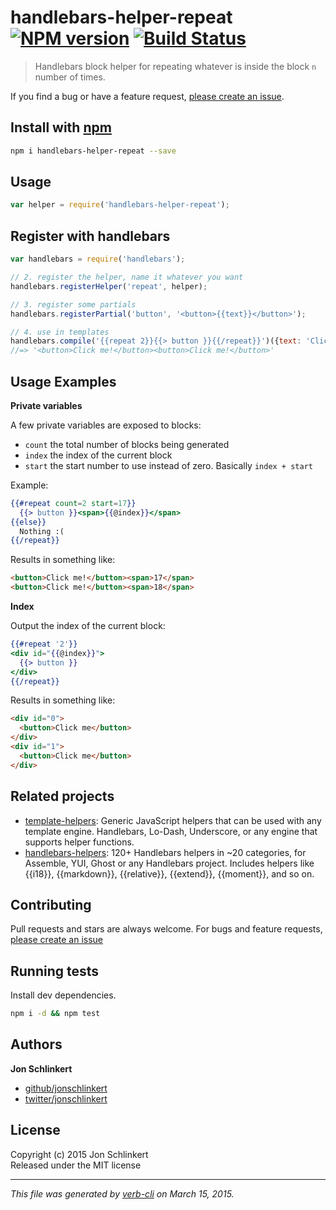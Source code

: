 # handlebars-helper-repeat [![NPM version](https://badge.fury.io/js/handlebars-helper-repeat.svg)](http://badge.fury.io/js/handlebars-helper-repeat)  [![Build Status](https://travis-ci.org/helpers/handlebars-helper-repeat.svg)](https://travis-ci.org/helpers/handlebars-helper-repeat) 

> Handlebars block helper for repeating whatever is inside the block `n` number of times.

If you find a bug or have a feature request, [please create an issue](https://github.com/helpers/handlebars-helper-repeat/issues).

## Install with [npm](npmjs.org)

```bash
npm i handlebars-helper-repeat --save
```

## Usage

```js
var helper = require('handlebars-helper-repeat');
```

## Register with handlebars

```js
var handlebars = require('handlebars');

// 2. register the helper, name it whatever you want
handlebars.registerHelper('repeat', helper);

// 3. register some partials
handlebars.registerPartial('button', '<button>{{text}}</button>');

// 4. use in templates
handlebars.compile('{{repeat 2}}{{> button }}{{/repeat}}')({text: 'Click me!'});
//=> '<button>Click me!</button><button>Click me!</button>'
```

## Usage Examples

**Private variables**

A few private variables are exposed to blocks:

- `count` the total number of blocks being generated
- `index` the index of the current block
- `start` the start number to use instead of zero. Basically `index + start`

Example:

```handlebars
{{#repeat count=2 start=17}}
  {{> button }}<span>{{@index}}</span>
{{else}}
  Nothing :(
{{/repeat}}
```
Results in something like:

```html
<button>Click me!</button><span>17</span>
<button>Click me!</button><span>18</span>
```

**Index**

Output the index of the current block:

```handlebars
{{#repeat '2'}}
<div id="{{@index}}">
  {{> button }}
</div>
{{/repeat}}
```

Results in something like:

```html
<div id="0">
  <button>Click me</button>
</div>
<div id="1">
  <button>Click me</button>
</div>
```

## Related projects
* [template-helpers](https://github.com/jonschlinkert/template-helpers): Generic JavaScript helpers that can be used with any template engine. Handlebars, Lo-Dash, Underscore, or any engine that supports helper functions.
* [handlebars-helpers](https://github.com/assemble/handlebars-helpers): 120+ Handlebars helpers in ~20 categories, for Assemble, YUI, Ghost or any Handlebars project. Includes helpers like {{i18}}, {{markdown}}, {{relative}}, {{extend}}, {{moment}}, and so on.

## Contributing
Pull requests and stars are always welcome. For bugs and feature requests, [please create an issue](https://github.com/helpers/handlebars-helper-repeat/issues)

## Running tests
Install dev dependencies.

```bash
npm i -d && npm test
```

## Authors

**Jon Schlinkert**
 
+ [github/jonschlinkert](https://github.com/jonschlinkert)
+ [twitter/jonschlinkert](http://twitter.com/jonschlinkert) 

## License
Copyright (c) 2015 Jon Schlinkert  
Released under the MIT license

***

_This file was generated by [verb-cli](https://github.com/assemble/verb-cli) on March 15, 2015._